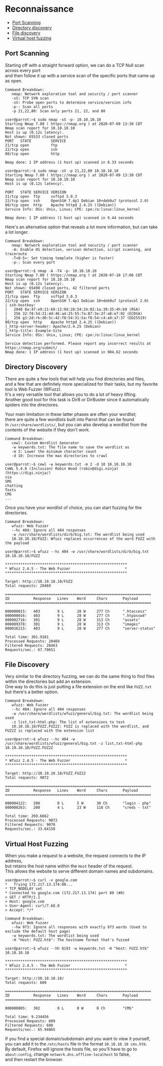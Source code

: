 # Reconnaissance

 - [Port Scanning](Reconnaissance.md#port-scanning)
 - [Directory discovery](Reconnaissance.md#directory-discovery)
 - [File discovery](Reconnaissance.md#file-discovery)
 - [Virtual host fuzzing](Reconnaissance.md#virtual-host-fuzzing)
 
## Port Scanning
Starting off with a straight forward option, we can do a TCP Null scan across every port  
and then follow it up with a service scan of the specific ports that came up as open.

```
Command Breakdown:
   nmap: Network exploration tool and security / port scanner
   -sS: TCP SYN scan
   -sV: Probe open ports to determine service/version info
   -p-: Scan all ports
   -p 21,22,80: Scan only ports 21, 22, and 80
```

```console
user@parrot:~$ sudo nmap -sS -p- 10.10.10.10
Starting Nmap 7.80 ( https://nmap.org ) at 2020-07-09 13:30 CDT
Nmap scan report for 10.10.10.10
Host is up (0.12s latency).
Not shown: 65533 closed ports
PORT   STATE         SERVICE
21/tcp open          ftp
22/tcp open          ssh
80/tcp open          http

Nmap done: 1 IP address (1 host up) scanned in 8.33 seconds

user@parrot:~$ sudo nmap -sV -p 21,22,80 10.10.10.10
Starting Nmap 7.80 ( https://nmap.org ) at 2020-07-09 13:30 CDT
Nmap scan report for 10.10.10.10
Host is up (0.12s latency).

PORT   STATE SERVICE VERSION
21/tcp open  ftp     vsftpd 3.0.3
22/tcp open  ssh     OpenSSH 7.4p1 Debian 10+deb9u7 (protocol 2.0)
80/tcp open  http    Apache httpd 2.4.25 ((Debian))
Service Info: OSs: Unix, Linux; CPE: cpe:/o:linux:linux_kernel

Nmap done: 1 IP address (1 host up) scanned in 9.44 seconds
```

Here's an alternative option that reveals a lot more information, but can take a lot longer.

```
Command Breakdown:
   nmap: Network exploration tool and security / port scanner
   -A: Enable OS detection, version detection, script scanning, and traceroute
   -T<0-5>: Set timing template (higher is faster)
   -p-: Scan every port
```

```console
user@parrot:~$ nmap -A -T4 -p- 10.10.10.10
Starting Nmap 7.80 ( https://nmap.org ) at 2020-07-10 17:06 CDT
Nmap scan report for 10.10.10.10
Host is up (0.12s latency).
Not shown: 65490 closed ports, 42 filtered ports
PORT   STATE SERVICE VERSION
21/tcp open  ftp     vsftpd 3.0.3
22/tcp open  ssh     OpenSSH 7.4p1 Debian 10+deb9u7 (protocol 2.0)
| ssh-hostkey: 
|   2048 8a:47:e9:21:68:12:9d:28:54:24:02:1a:39:35:4h:b9 (RSA)
|   256 32:f8:54:21:4d:46:a4:25:55:7a:87:3e:2f:a8:e7:02 (ECDSA)
|_  256 g3:2d:rk:d0:5c:42:f8:54:31:5a:f8:54:c4:a9:a7:37 (ED25519)
80/tcp open  http    Apache httpd 2.4.25 ((Debian))
|_http-server-header: Apache/2.4.25 (Debian)
|_http-title: Example-Site
Service Info: OSs: Unix, Linux; CPE: cpe:/o:linux:linux_kernel

Service detection performed. Please report any incorrect results at https://nmap.org/submit/ .
Nmap done: 1 IP address (1 host up) scanned in 904.62 seconds
```

## Directory Discovery
There are quite a few tools that will help you find directories and files,  
and a few that are definitely more specialized for their tasks, but my favorite tool is Web Fuzzer (WFuzz).  
It's a very versatile tool that allows you to do a lot of heavy lifting.  
Another good tool for this task is DirB or DirBuster since it automatically spiders into the directores.

Your main limitation in these latter phases are often your wordlist;  
there are quite a few wordlists built into Parrot that can be found  
in `/usr/share/wordlists/`, but you can also develop a wordlist from the contents of the website if they don't work.

```
Command Breakdown:
   cewl: Custom Wordlist Generator
   -w keywords.txt: The file name to save the wordlist as
   -m 2: Lower the minimum character count
   -d 10: Increase the max directories to crawl
```

```console
user@parrot:~$ cewl -w keywords.txt -m 2 -d 10 10.10.10.10
CeWL 5.4.8 (Inclusion) Robin Wood (robin@digi.ninja) (https://digi.ninja/)
via
SMS
chatting
Tests
CMS
...
```

Once you have your wordlist of choice, you can start fuzzing for the directories.
```
Command Breakdown:
   wfuzz: Web Fuzzer
   --hc 404: Ignore all 404 responses
   -w /usr/share/wordlists/dirb/big.txt: The wordlist being used
   10.10.10.10/FUZZ: Wfuzz replaces occurrences of the word FUZZ with the payload
```

```console
user@parrot:~$ wfuzz --hc 404 -w /usr/share/wordlists/dirb/big.txt 10.10.10.10/FUZZ

********************************************************
* Wfuzz 2.4.5 - The Web Fuzzer                         *
********************************************************

Target: http://10.10.10.10/FUZZ
Total requests: 20469

===================================================================
ID           Response   Lines    Word     Chars       Payload
===================================================================

000000015:   403        9 L      28 W     277 Ch      ".htaccess"
000000016:   403        9 L      28 W     277 Ch      ".htpasswd"
000002716:   301        9 L      28 W     313 Ch      "assets"
000009378:   301        9 L      28 W     313 Ch      "images"
000016215:   403        9 L      28 W     277 Ch      "server-status"

Total time: 301.9181
Processed Requests: 20469
Filtered Requests: 20463
Requests/sec.: 67.79651
```

## File Discovery
Very similar to the directory fuzzing, we can do the same thing to find files within the directories but add an extension.  
One way to do this is just putting a file extension on the end like `FUZZ.txt` but there's a better option.

```
Command Breakdown:
   wfuzz: Web Fuzzer
   --hc 404: Ignore all 404 responses
   -w /usr/share/wordlists/wfuzz/general/big.txt: The wordlist being used
   -z list,txt-html-php: The list of extensions to test
   10.10.10.10/FUZZ.FUZ2Z: FUZZ is replaced with the wordlist, and FUZ2Z is replaced with the extension list
```

```console
user@parrot:~$ wfuzz --hc 404 -w /usr/share/wordlists/wfuzz/general/big.txt -z list,txt-html-php 10.10.10.10/FUZZ.FUZ2Z

********************************************************
* Wfuzz 2.4.5 - The Web Fuzzer                         *
********************************************************

Target: http://10.10.10.10/FUZZ.FUZ2Z
Total requests: 9072

===================================================================
ID           Response   Lines    Word     Chars       Payload
===================================================================

000004122:   200        0 L      5 W      30 Ch       "login - php"
000008263:   200        4 L      23 W     118 Ch      "creds - txt"

Total time: 269.6662
Processed Requests: 9072
Filtered Requests: 9070
Requests/sec.: 33.64158
```

## Virtual Host Fuzzing
When you make a request to a website, the request connects to the IP address,  
but retains the host name within the `Host` header of the request.  
This allows the website to serve different domain names and subdomains.
```console
user@parrot:~$ curl -v google.com 
*   Trying 172.217.13.174:80...
* TCP_NODELAY set
* Connected to google.com (172.217.13.174) port 80 (#0)
> GET / HTTP/1.1
> Host: google.com
> User-Agent: curl/7.68.0
> Accept: */*
```

```
Command Breakdown:
   wfuzz: Web Fuzzer
   --hw 973: Ignore all responses with exactly 973 words (Used to exclude the default host page)
   -w keywords.txt: The wordlist being used
   -H "Host: FUZZ.htb": The hostname format that's fuzzed
```

```console
user@parrot:~$ wfuzz --hh 8193 -w keywords.txt -H "Host: FUZZ.htb"  10.10.10.10

********************************************************
* Wfuzz 2.4.5 - The Web Fuzzer                         *
********************************************************

Target: http://10.10.10.10/
Total requests: 609

===================================================================
ID           Response   Lines    Word     Chars       Payload
===================================================================

000000005:   302        0 L      0 W      0 Ch        "CMS"

Total time: 9.234456
Processed Requests: 609
Filtered Requests: 608
Requests/sec.: 65.94865

```

If you find a special domain/subdomain and you want to view it yourself,  
you can add it to the `/etc/hosts` file in the format `10.10.10.10 cms.htb`.  
By default, Firefox will ignore the hosts file, so you'll have to go to  
`about:config`, change `network.dns.offline-localhost` to false,  
and then restart the browser.
